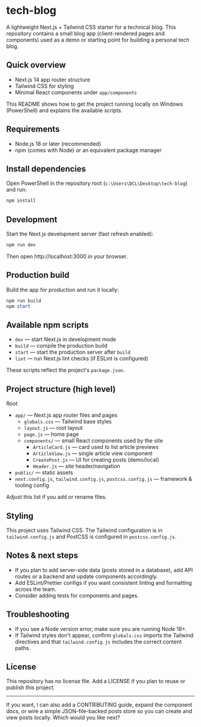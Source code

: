 # tech-blog

A lightweight Next.js + Tailwind CSS starter for a technical blog. This repository contains a small blog app (client-rendered pages and components) used as a demo or starting point for building a personal tech blog.

## Quick overview

- Next.js 14 app router structure
- Tailwind CSS for styling
- Minimal React components under `app/components`

This README shows how to get the project running locally on Windows (PowerShell) and explains the available scripts.

## Requirements

- Node.js 18 or later (recommended)
- npm (comes with Node) or an equivalent package manager

## Install dependencies

Open PowerShell in the repository root (`c:\Users\DCL\Desktop\tech-blog`) and run:

```powershell
npm install
```

## Development

Start the Next.js development server (fast refresh enabled):

```powershell
npm run dev
```

Then open http://localhost:3000 in your browser.

## Production build

Build the app for production and run it locally:

```powershell
npm run build
npm start
```

## Available npm scripts

- `dev` — start Next.js in development mode
- `build` — compile the production build
- `start` — start the production server after `build`
- `lint` — run Next.js lint checks (if ESLint is configured)

These scripts reflect the project's `package.json`.

## Project structure (high level)

Root
- `app/` — Next.js app router files and pages
	- `globals.css` — Tailwind base styles
	- `layout.js` — root layout
	- `page.js` — home page
	- `components/` — small React components used by the site
		- `ArticleCard.js` — card used to list article previews
		- `ArticleView.js` — single article view component
		- `CreatePost.js` — UI for creating posts (demo/local)
		- `Header.js` — site header/navigation
- `public/` — static assets
- `next.config.js`, `tailwind.config.js`, `postcss.config.js` — framework & tooling config

Adjust this list if you add or rename files.

## Styling

This project uses Tailwind CSS. The Tailwind configuration is in `tailwind.config.js` and PostCSS is configured in `postcss.config.js`.

## Notes & next steps

- If you plan to add server-side data (posts stored in a database), add API routes or a backend and update components accordingly.
- Add ESLint/Prettier configs if you want consistent linting and formatting across the team.
- Consider adding tests for components and pages.

## Troubleshooting

- If you see a Node version error, make sure you are running Node 18+.
- If Tailwind styles don't appear, confirm `globals.css` imports the Tailwind directives and that `tailwind.config.js` includes the correct content paths.

## License

This repository has no license file. Add a LICENSE if you plan to reuse or publish this project.

---

If you want, I can also add a CONTRIBUTING guide, expand the component docs, or wire a simple JSON-file-backed posts store so you can create and view posts locally. Which would you like next?
